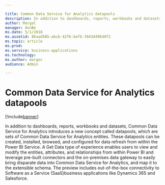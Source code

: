 ```yaml
---

title: Common Data Service for Analytics datapools
description: In addition to dashboards, reports, workbooks and datasets, Common Data Service for Analytics introduces a new concept called datapools, which are sets of Common Data Service for Analytics entities.
author: MargoC
manager: AnnBe
ms.date: 5/1/2018
ms.assetid: 86aad585-abcb-42f6-bafb-3943d49b40f2
ms.topic: article
ms.prod: 
ms.service: business-applications
ms.technology: 
ms.author: margoc
audience: Admin

---
```

#  Common Data Service for Analytics datapools


[!include[banner](../../../../includes/banner.md)]

In addition to dashboards, reports, workbooks and datasets, Common Data Service
for Analytics introduces a new concept called datapools, which are sets of
Common Data Service for Analytics entities. These datapools can be created,
installed, browsed, and configured for data refresh from within the Power BI
Service. A Get Data type of experience enables users to view and modify the
entities, attributes, and relationships from within Power BI and leverage
pre-built connectors and the on-premises data gateway to easily bring disparate
data into Common Data Service for Analytics, and map it to the extensible
schema. The preview includes out-of-the-box connectivity to Software as a
Service (SaaS)business applications like Dynamics 365 and Salesforce.
